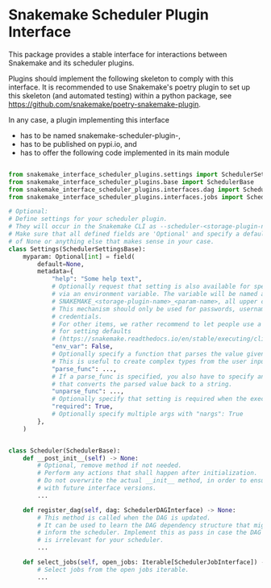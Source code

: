 # Snakemake Scheduler Plugin Interface

This package provides a stable interface for interactions between Snakemake and its scheduler plugins.

Plugins should implement the following skeleton to comply with this interface.
It is recommended to use Snakemake's poetry plugin to set up this skeleton (and automated testing) within a python package, see https://github.com/snakemake/poetry-snakemake-plugin.

In any case, a plugin implementing this interface

* has to be named snakemake-scheduler-plugin-<name>,
* has to be published on pypi.io, and
* has to offer the following code implemented in its main module

```python

from snakemake_interface_scheduler_plugins.settings import SchedulerSettingsBase
from snakemake_interface_scheduler_plugins.base import SchedulerBase
from snakemake_interface_scheduler_plugins.interfaces.dag import SchedulerDAGInterface
from snakemake_interface_scheduler_plugins.interfaces.jobs import SchedulerJobInterface

# Optional:
# Define settings for your scheduler plugin.
# They will occur in the Snakemake CLI as --scheduler-<storage-plugin-name>-<param-name>
# Make sure that all defined fields are 'Optional' and specify a default value
# of None or anything else that makes sense in your case.
class Settings(SchedulerSettingsBase):
    myparam: Optional[int] = field(
        default=None,
        metadata={
            "help": "Some help text",
            # Optionally request that setting is also available for specification
            # via an environment variable. The variable will be named automatically as
            # SNAKEMAKE_<storage-plugin-name>_<param-name>, all upper case.
            # This mechanism should only be used for passwords, usernames, and other
            # credentials.
            # For other items, we rather recommend to let people use a profile
            # for setting defaults
            # (https://snakemake.readthedocs.io/en/stable/executing/cli.html#profiles).
            "env_var": False,
            # Optionally specify a function that parses the value given by the user.
            # This is useful to create complex types from the user input.
            "parse_func": ...,
            # If a parse_func is specified, you also have to specify an unparse_func
            # that converts the parsed value back to a string.
            "unparse_func": ...,
            # Optionally specify that setting is required when the executor is in use.
            "required": True,
            # Optionally specify multiple args with "nargs": True
        },
    )


class Scheduler(SchedulerBase):
    def __post_init__(self) -> None:
        # Optional, remove method if not needed.
        # Perform any actions that shall happen after initialization.
        # Do not overwrite the actual __init__ method, in order to ensure compatibility
        # with future interface versions.
        ...

    def register_dag(self, dag: SchedulerDAGInterface) -> None:
        # This method is called when the DAG is updated.
        # It can be used to learn the DAG dependency structure that might be used to
        # inform the scheduler. Implement this as pass in case the DAG structure
        # is irrelevant for your scheduler.
        ...

    def select_jobs(self, open_jobs: Iterable[SchedulerJobInterface]) -> Iterable[SchedulerJobInterface]:
        # Select jobs from the open jobs iterable.
        ...

```
